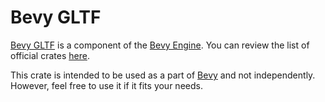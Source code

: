 # Bevy GLTF

[Bevy GLTF](https://github.com/bevyengine/bevy/tree/main/crates/bevy_gltf) is a component of the [Bevy Engine](https://bevyengine.org/). You can review the list of official crates [here](https://github.com/bevyengine/bevy/tree/main/crates).

This crate is intended to be used as a part of [Bevy](https://crates.io/crates/bevy) and not independently. However, feel free to use it if it fits your needs.
